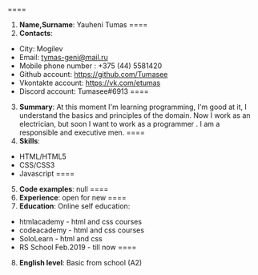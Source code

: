 ====
1. **Name,Surname**: Yauheni Tumas
====
2. **Contacts**:

+ City: Mogilev
+ Email: tymas-geni@mail.ru
+ Mobile phone number : +375 (44) 5581420
+ Github account: https://github.com/Tumasee
+ Vkontakte account: https://vk.com/etumas
+ Discord account: Tumasee#6913
====
3. **Summary**: At this moment I'm learning programming, I'm good at it,
   I understand the basics and principles of the domain. Now I work as an electrician,
   but soon I want to work as a programmer . I am a responsible and executive men.
====
4. **Skills**:

+ HTML/HTML5
+ CSS/CSS3
+ Javascript
====
5. **Code examples**: null
====
6. **Experience**: open for new
====
7. **Education**: Online self education:

+ htmlacademy - html and css courses
+ codeacademy - html and css courses
+ SoloLearn - html and css
+ RS School Feb.2019 - till now
====
8. **English level**: Basic from school (A2)